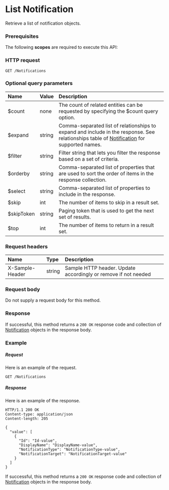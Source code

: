 # List Notification

Retrieve a list of notification objects.
### Prerequisites
The following **scopes** are required to execute this API: 
### HTTP request
<!-- { "blockType": "ignored" } -->
```http
GET /Notifications
```
### Optional query parameters
|Name|Value|Description|
|:---------------|:--------|:-------|
|$count|none|The count of related entities can be requested by specifying the $count query option.|
|$expand|string|Comma-separated list of relationships to expand and include in the response. See relationships table of [Notification](../resources/notification.md) for supported names. |
|$filter|string|Filter string that lets you filter the response based on a set of criteria.|
|$orderby|string|Comma-separated list of properties that are used to sort the order of items in the response collection.|
|$select|string|Comma-separated list of properties to include in the response.|
|$skip|int|The number of items to skip in a result set.|
|$skipToken|string|Paging token that is used to get the next set of results.|
|$top|int|The number of items to return in a result set.|

### Request headers
| Name       | Type | Description|
|:-----------|:------|:----------|
| X-Sample-Header  | string  | Sample HTTP header. Update accordingly or remove if not needed|

### Request body
Do not supply a request body for this method.
### Response
If successful, this method returns a `200 OK` response code and collection of [Notification](../resources/notification.md) objects in the response body.
### Example
##### Request
Here is an example of the request.
<!-- {
  "blockType": "request",
  "name": "get_notifications"
}-->
```http
GET /Notifications
```
##### Response
Here is an example of the response.
<!-- {
  "blockType": "response",
  "truncated": false,
  "@odata.type": "microsoft.graph.notification",
  "isCollection": true
} -->
```http
HTTP/1.1 200 OK
Content-type: application/json
Content-length: 205

{
  "value": [
    {
      "Id": "Id-value",
      "DisplayName": "DisplayName-value",
      "NotificationType": "NotificationType-value",
      "NotificationTarget": "NotificationTarget-value"
    }
  ]
}
```
If successful, this method returns a `200 OK` response code and collection of [Notification](../resources/notification.md) objects in the response body.

<!-- uuid: ef4ec15b-11ac-469a-88a9-09c8a3876569
2015-10-19 08:55:35 UTC -->
<!-- {
  "type": "#page.annotation",
  "description": "List Notification",
  "keywords": "",
  "section": "documentation",
  "tocPath": ""
}-->